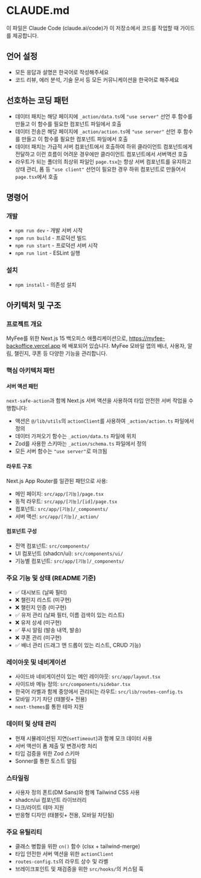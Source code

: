 # CLAUDE.md

이 파일은 Claude Code (claude.ai/code)가 이 저장소에서 코드를 작업할 때 가이드를 제공합니다.

## 언어 설정

- 모든 응답과 설명은 한국어로 작성해주세요
- 코드 리뷰, 에러 분석, 기술 문서 등 모든 커뮤니케이션을 한국어로 해주세요

## 선호하는 코딩 패턴

- 데이터 패치는 해당 페이지에 `_action/data.ts`에 `"use server"` 선언 후 함수를 만들고 이 함수를 필요한 컴포넌트 파일에서 호출
- 데이터 전송은 해당 페이지에 `_action/action.ts`에 `"use server"` 선언 후 함수를 만들고 이 함수를 필요한 컴포넌트 파일에서 호출
- 데이터 패치는 가급적 서버 컴포넌트에서 호출하여 하위 클라이언트 컴포넌트에게 전달하고 이런 흐름이 어려운 경우에만 클라이언트 컴포넌트에서 서버액션 호출
- 라우트가 되는 폴더의 최상위 파일인 `page.tsx`는 항상 서버 컴포넌트를 유지하고 상태 관리, 폼 등 `"use client"` 선언이 필요한 경우 하위 컴포넌트로 만들어서 `page.tsx`에서 호출

## 명령어

### 개발

- `npm run dev` - 개발 서버 시작
- `npm run build` - 프로덕션 빌드
- `npm run start` - 프로덕션 서버 시작
- `npm run lint` - ESLint 실행

### 설치

- `npm install` - 의존성 설치

## 아키텍처 및 구조

### 프로젝트 개요

MyFee를 위한 Next.js 15 백오피스 애플리케이션으로, https://myfee-backoffice.vercel.app 에 배포되어 있습니다. MyFee 모바일 앱의 배너, 사용자, 알림, 챌린지, 쿠폰 등 다양한 기능을 관리합니다.

### 핵심 아키텍처 패턴

#### 서버 액션 패턴

`next-safe-action`과 함께 Next.js 서버 액션을 사용하여 타입 안전한 서버 작업을 수행합니다:

- 액션은 `@/lib/utils`의 `actionClient`를 사용하여 `_action/action.ts` 파일에서 정의
- 데이터 가져오기 함수는 `_action/data.ts` 파일에 위치
- Zod를 사용한 스키마는 `_action/schema.ts` 파일에서 정의
- 모든 서버 함수는 `"use server"`로 마크됨

#### 라우트 구조

Next.js App Router를 일관된 패턴으로 사용:

- 메인 페이지: `src/app/[기능]/page.tsx`
- 동적 라우트: `src/app/[기능]/[id]/page.tsx`
- 컴포넌트: `src/app/[기능]/_components/`
- 서버 액션: `src/app/[기능]/_action/`

#### 컴포넌트 구성

- 전역 컴포넌트: `src/components/`
- UI 컴포넌트 (shadcn/ui): `src/components/ui/`
- 기능별 컴포넌트: `src/app/[기능]/_components/`

### 주요 기능 및 상태 (README 기준)

- ✅ 대시보드 (날짜 필터)
- ❌ 챌린지 리스트 (미구현)
- ❌ 챌린지 인증 (미구현)
- ✅ 유저 관리 (날짜 필터, 이름 검색이 있는 리스트)
- ❌ 유저 상세 (미구현)
- ✅ 푸시 알림 (발송 내역, 발송)
- ❌ 쿠폰 관리 (미구현)
- ✅ 배너 관리 (드래그 앤 드롭이 있는 리스트, CRUD 기능)

### 레이아웃 및 네비게이션

- 사이드바 네비게이션이 있는 메인 레이아웃: `src/app/layout.tsx`
- 사이드바 메뉴 정의: `src/components/sidebar.tsx`
- 한국어 라벨과 함께 중앙에서 관리되는 라우트: `src/lib/routes-config.ts`
- 모바일 기기 차단 (태블릿+ 전용)
- `next-themes`를 통한 테마 지원

### 데이터 및 상태 관리

- 현재 시뮬레이션된 지연(`setTimeout`)과 함께 모크 데이터 사용
- 서버 액션이 폼 제출 및 변경사항 처리
- 타입 검증을 위한 Zod 스키마
- Sonner를 통한 토스트 알림

### 스타일링

- 사용자 정의 폰트(DM Sans)와 함께 Tailwind CSS 사용
- shadcn/ui 컴포넌트 라이브러리
- 다크/라이트 테마 지원
- 반응형 디자인 (태블릿+ 전용, 모바일 차단됨)

### 주요 유틸리티

- 클래스 병합을 위한 `cn()` 함수 (clsx + tailwind-merge)
- 타입 안전한 서버 액션을 위한 `actionClient`
- `routes-config.ts`의 라우트 상수 및 라벨
- 브레이크포인트 및 재검증을 위한 `src/hooks/`의 커스텀 훅

